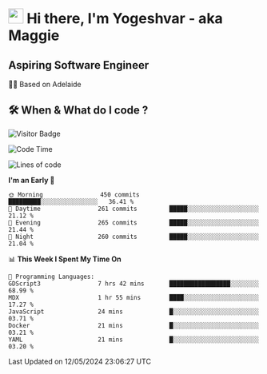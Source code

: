 <h1><img src="https://emojis.slackmojis.com/emojis/images/1531849430/4246/blob-sunglasses.gif?1531849430" width="30"/> Hi there, I'm Yogeshvar - aka Maggie</h1>

## Aspiring Software Engineer
🏂🏻  Based on Adelaide 

## 🛠 When & What do I code ?  

![Visitor Badge](https://visitor-badge.feriirawann.repl.co?username=yogeshvar&repo=yogeshvar&label=Visitors&style=plastic&color=%23457BFF&contentType=svg)

<!--START_SECTION:waka-->
![Code Time](http://img.shields.io/badge/Code%20Time-2%2C896%20hrs%2058%20mins-blue)

![Lines of code](https://img.shields.io/badge/From%20Hello%20World%20I%27ve%20Written-4.2%20million%20lines%20of%20code-blue)

**I'm an Early 🐤** 

```text
🌞 Morning                450 commits         █████████░░░░░░░░░░░░░░░░   36.41 % 
🌆 Daytime                261 commits         █████░░░░░░░░░░░░░░░░░░░░   21.12 % 
🌃 Evening                265 commits         █████░░░░░░░░░░░░░░░░░░░░   21.44 % 
🌙 Night                  260 commits         █████░░░░░░░░░░░░░░░░░░░░   21.04 % 
```


📊 **This Week I Spent My Time On** 

```text
💬 Programming Languages: 
GDScript3                7 hrs 42 mins       █████████████████░░░░░░░░   68.99 % 
MDX                      1 hr 55 mins        ████░░░░░░░░░░░░░░░░░░░░░   17.27 % 
JavaScript               24 mins             █░░░░░░░░░░░░░░░░░░░░░░░░   03.71 % 
Docker                   21 mins             █░░░░░░░░░░░░░░░░░░░░░░░░   03.21 % 
YAML                     21 mins             █░░░░░░░░░░░░░░░░░░░░░░░░   03.20 % 
```


 Last Updated on 12/05/2024 23:06:27 UTC
<!--END_SECTION:waka-->
